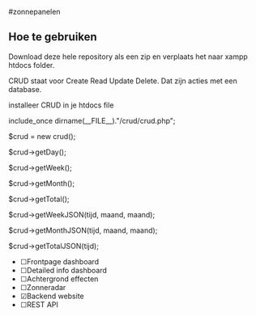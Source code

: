 #zonnepanelen
<h2>Hoe te gebruiken</h2>
<p>Download deze hele repository als een zip en verplaats het naar xampp htdocs folder.</p>
<p>CRUD staat voor Create Read Update Delete. Dat zijn acties met een database.</p>
<p>installeer CRUD in je htdocs file</p>
<p>include_once dirname(__FILE__)."/crud/crud.php";</p>
<p>$crud = new crud();</p>
<p>$crud->getDay();</p>
<p>$crud->getWeek();</p>
<p>$crud->getMonth();</p>
<p>$crud->getTotal();</p>
<p>$crud->getWeekJSON(tijd, maand, maand);</p>
<p>$crud->getMonthJSON(tijd, maand, maand);</p>
<p>$crud->getTotalJSON(tijd);</p>
<ul>
  <li>&#9744;Frontpage dashboard</li>
  <li>&#9744;Detailed info dashboard</li>
  <li>&#9744;Achtergrond effecten</li>
  <li>&#9744;Zonneradar</li>
  <li>&#9745;Backend website</li>
  <li>&#9744;REST API</li>
</ul>



